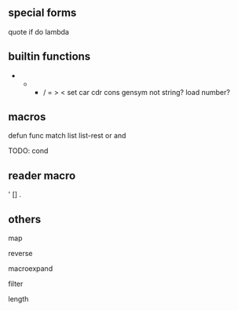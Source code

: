## special forms

quote if do lambda

## builtin functions

+ - * / = > < set car cdr cons gensym not string? load number?

## macros

defun func match list list-rest or and

TODO: cond

## reader macro

' [] .

## others

map

reverse

macroexpand

filter

length
